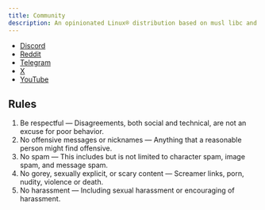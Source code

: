 ```yaml
---
title: Community
description: An opinionated Linux® distribution based on musl libc and toybox
---
```


- [Discord](https://discord.gg/nDKNmNc)
- [Reddit](https://reddit.com/r/glaucus)
- [Telegram](https://t.me/glaucuslinux)
- [X](https://x.com/glaucuslinux)
- [YouTube](https://youtube.com/@glaucuslinux)

## Rules
1. Be respectful — Disagreements, both social and technical, are not an excuse for poor behavior.
2. No offensive messages or nicknames — Anything that a reasonable person might find offensive.
3. No spam — This includes but is not limited to character spam, image spam, and message spam.
4. No gorey, sexually explicit, or scary content — Screamer links, porn, nudity, violence or death.
5. No harassment — Including sexual harassment or encouraging of harassment.

